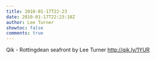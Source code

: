 ```yaml
---
title: 2010-01-17T22-23
date: 2010-01-17T22:23:18Z
author: Lee Turner
showtoc: false
comments: true
---
```


Qik - Rottingdean seafront by Lee Turner http://qik.ly/1YUR

